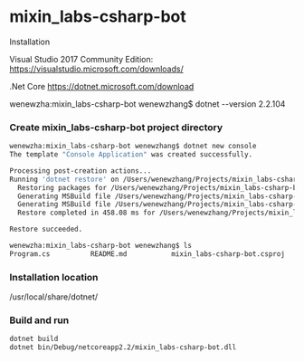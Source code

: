 # mixin_labs-csharp-bot
Installation

Visual Studio 2017 Community Edition:
https://visualstudio.microsoft.com/downloads/

.Net Core
https://dotnet.microsoft.com/download


wenewzha:mixin_labs-csharp-bot wenewzhang$ dotnet --version
2.2.104

### Create mixin_labs-csharp-bot project directory
```bash
wenewzha:mixin_labs-csharp-bot wenewzhang$ dotnet new console
The template "Console Application" was created successfully.

Processing post-creation actions...
Running 'dotnet restore' on /Users/wenewzhang/Projects/mixin_labs-csharp-bot/mixin_labs-csharp-bot.csproj...
  Restoring packages for /Users/wenewzhang/Projects/mixin_labs-csharp-bot/mixin_labs-csharp-bot.csproj...
  Generating MSBuild file /Users/wenewzhang/Projects/mixin_labs-csharp-bot/obj/mixin_labs-csharp-bot.csproj.nuget.g.props.
  Generating MSBuild file /Users/wenewzhang/Projects/mixin_labs-csharp-bot/obj/mixin_labs-csharp-bot.csproj.nuget.g.targets.
  Restore completed in 458.08 ms for /Users/wenewzhang/Projects/mixin_labs-csharp-bot/mixin_labs-csharp-bot.csproj.

Restore succeeded.

wenewzha:mixin_labs-csharp-bot wenewzhang$ ls
Program.cs			README.md			mixin_labs-csharp-bot.csproj	obj
```
### Installation location
/usr/local/share/dotnet/

### Build and run
```bash
dotnet build
dotnet bin/Debug/netcoreapp2.2/mixin_labs-csharp-bot.dll
```
